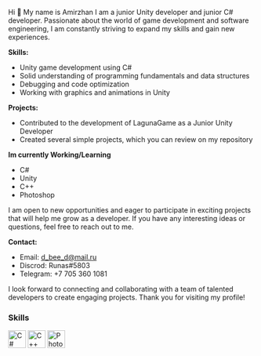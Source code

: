 Hi 👋 My name is Amirzhan
I am a junior Unity developer and junior C# developer. Passionate about the world of game development and software engineering, I am constantly striving to expand my skills and gain new experiences.

**Skills:**
- Unity game development using C#
- Solid understanding of programming fundamentals and data structures
- Debugging and code optimization
- Working with graphics and animations in Unity

**Projects:**
- Contributed to the development of LagunaGame as a Junior Unity Developer
- Created several simple projects, which you can review on my repository

**Im currently Working/Learning**
- C#
- Unity
- C++
- Photoshop

I am open to new opportunities and eager to participate in exciting projects that will help me grow as a developer. If you have any interesting ideas or questions, feel free to reach out to me.

**Contact:**
- Email: d_bee_d@mail.ru
- Discrod: Runas#5803
- Telegram: +7 705 360 1081

I look forward to connecting and collaborating with a team of talented developers to create engaging projects. Thank you for visiting my profile!


### Skills


<p align="left">
<a href="https://docs.microsoft.com/en-us/dotnet/csharp/" target="_blank" rel="noreferrer"><img src="https://raw.githubusercontent.com/danielcranney/readme-generator/main/public/icons/skills/csharp-colored.svg" width="36" height="36" alt="C#" /></a>
<a href="https://docs.microsoft.com/en-us/cpp/?view=msvc-170" target="_blank" rel="noreferrer"><img src="https://raw.githubusercontent.com/danielcranney/readme-generator/main/public/icons/skills/cplusplus-colored.svg" width="36" height="36" alt="C++" /></a>
<a href="https://www.adobe.com/uk/products/photoshop.html" target="_blank" rel="noreferrer"><img src="https://raw.githubusercontent.com/danielcranney/readme-generator/main/public/icons/skills/photoshop-colored.svg" width="36" height="36" alt="Photoshop" /></a>
</p>


